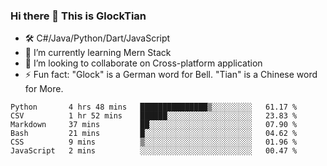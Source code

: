 ### Hi there 👋 This is GlockTian

- 🛠️ C#/Java/Python/Dart/JavaScript
- 🌱 I’m currently learning Mern Stack
- 👯 I’m looking to collaborate on Cross-platform application
- ⚡ Fun fact: "Glock" is a German word for Bell. "Tian" is a Chinese word for More.


<!--START_SECTION:waka-->

```text
Python       4 hrs 48 mins   ███████████████▒░░░░░░░░░   61.17 %
CSV          1 hr 52 mins    ██████░░░░░░░░░░░░░░░░░░░   23.83 %
Markdown     37 mins         ██░░░░░░░░░░░░░░░░░░░░░░░   07.90 %
Bash         21 mins         █░░░░░░░░░░░░░░░░░░░░░░░░   04.62 %
CSS          9 mins          ▒░░░░░░░░░░░░░░░░░░░░░░░░   01.96 %
JavaScript   2 mins          ░░░░░░░░░░░░░░░░░░░░░░░░░   00.47 %
```

<!--END_SECTION:waka-->

<!--
**GlockTian/GlockTian** is a ✨ _special_ ✨ repository because its `README.md` (this file) appears on your GitHub profile.

Here are some ideas to get you started:

- 🔭 I’m currently working on ...
- 🌱 I’m currently learning ...
- 👯 I’m looking to collaborate on ...
- 🤔 I’m looking for help with ...
- 💬 Ask me about ...
- 📫 How to reach me: ...
- 😄 Pronouns: ...
- ⚡ Fun fact: ...
-->
